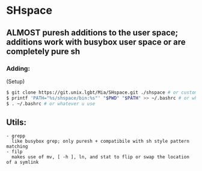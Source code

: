 # SHspace
ALMOST puresh additions to the user space; additions work with busybox user space or are completely pure sh
---

### Adding:
  (Setup)
```sh
$ git clone https://git.unix.lgbt/Mia/SHspace.git ./shspace # or custom path
$ printf 'PATH="%s/shspace/bin:%s"' "$PWD" "$PATH" >> ~/.bashrc # or whatever u use
$ . ~/.bashrc # or whatever u use
```

## Utils:
```text
- grepp
  like busybox grep; only puresh + compatibile with sh style pattern matching
- filp
  makes use of mv, [ -h ], ln, and stat to flip or swap the location of a symlink
```
